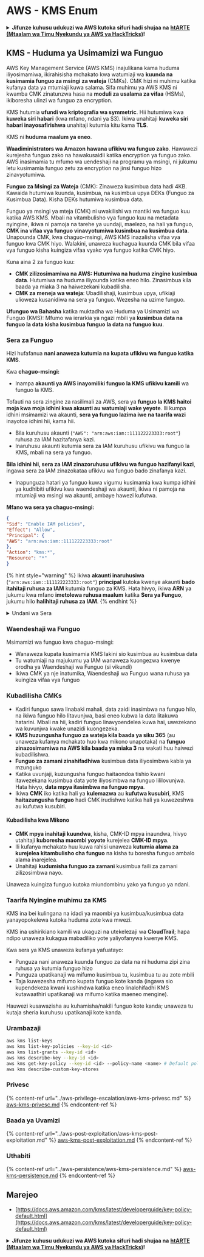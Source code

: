 # AWS - KMS Enum

<details>

<summary><strong>Jifunze kuhusu udukuzi wa AWS kutoka sifuri hadi shujaa na</strong> <a href="https://training.hacktricks.xyz/courses/arte"><strong>htARTE (Mtaalam wa Timu Nyekundu ya AWS ya HackTricks)</strong></a><strong>!</strong></summary>

Njia nyingine za kusaidia HackTricks:

* Ikiwa unataka kuona **kampuni yako ikitangazwa kwenye HackTricks** au **kupakua HackTricks kwa PDF** Angalia [**MIPANGO YA USAJILI**](https://github.com/sponsors/carlospolop)!
* Pata [**bidhaa rasmi za PEASS & HackTricks**](https://peass.creator-spring.com)
* Gundua [**Familia ya PEASS**](https://opensea.io/collection/the-peass-family), mkusanyiko wetu wa [**NFTs**](https://opensea.io/collection/the-peass-family) ya kipekee
* **Jiunge na** 💬 [**Kikundi cha Discord**](https://discord.gg/hRep4RUj7f) au kikundi cha [**telegram**](https://t.me/peass) au **tufuate** kwenye **Twitter** 🐦 [**@hacktricks\_live**](https://twitter.com/hacktricks\_live)**.**
* **Shiriki mbinu zako za udukuzi kwa kuwasilisha PRs kwa** [**HackTricks**](https://github.com/carlospolop/hacktricks) na [**HackTricks Cloud**](https://github.com/carlospolop/hacktricks-cloud) repos za github.

</details>

## KMS - Huduma ya Usimamizi wa Funguo

AWS Key Management Service (AWS KMS) inajulikana kama huduma iliyosimamiwa, ikirahisisha mchakato kwa watumiaji wa **kuunda na kusimamia funguo za msingi za wateja** (CMKs). CMK hizi ni muhimu katika kufanya data ya mtumiaji kuwa salama. Sifa muhimu ya AWS KMS ni kwamba CMK zinatunzwa hasa na **moduli za usalama za vifaa** (HSMs), ikiboresha ulinzi wa funguo za encryption.

KMS hutumia **ufundi wa kriptografia wa symmetric**. Hii hutumiwa kwa **kuweka siri habari** (kwa mfano, ndani ya S3). Ikiwa unahitaji **kuweka siri habari inayosafirishwa** unahitaji kutumia kitu kama **TLS**.

KMS ni **huduma maalum ya eneo**.

**Waadiministrators wa Amazon hawana ufikivu wa funguo zako**. Hawawezi kurejesha funguo zako na hawakusaidii katika encryption ya funguo zako. AWS inasimamia tu mfumo wa uendeshaji na programu ya msingi, ni jukumu letu kusimamia funguo zetu za encryption na jinsi funguo hizo zinavyotumiwa.

**Funguo za Msingi za Wateja** (CMK): Zinaweza kusimbua data hadi 4KB. Kawaida hutumiwa kuunda, kusimbua, na kusimbua upya DEKs (Funguo za Kusimbua Data). Kisha DEKs hutumiwa kusimbua data.

Funguo ya msingi ya mteja (CMK) ni uwakilishi wa mantiki wa funguo kuu katika AWS KMS. Mbali na vitambulisho vya funguo kuu na metadata nyingine, ikiwa ni pamoja na tarehe ya uundaji, maelezo, na hali ya funguo, **CMK ina vifaa vya funguo vinavyotumiwa kusimbua na kusimbua data**. Unapounda CMK, kwa chaguo-msingi, AWS KMS inazalisha vifaa vya funguo kwa CMK hiyo. Walakini, unaweza kuchagua kuunda CMK bila vifaa vya funguo kisha kuingiza vifaa vyako vya funguo katika CMK hiyo.

Kuna aina 2 za funguo kuu:

* **CMK zilizosimamiwa na AWS: Hutumiwa na huduma zingine kusimbua data**. Hutumiwa na huduma iliyounda katika eneo hilo. Zinasimbua kila baada ya miaka 3 na haiwezekani kubadilisha.
* **CMK za meneja wa wateja**: Ubadilishaji, kusimbua upya, ufikiaji ulioweza kusanidiwa na sera ya funguo. Wezesha na uzime funguo.

**Ufunguo wa Bahasha** katika muktadha wa Huduma ya Usimamizi wa Funguo (KMS): Mfumo wa ierarkia ya ngazi mbili ya **kusimbua data na funguo la data kisha kusimbua funguo la data na funguo kuu**.

### Sera za Funguo

Hizi hufafanua **nani anaweza kutumia na kupata ufikivu wa funguo katika KMS**.

Kwa **chaguo-msingi:**

* Inampa **akaunti ya AWS inayomiliki funguo la KMS ufikivu kamili** wa funguo la KMS.

Tofauti na sera zingine za rasilimali za AWS, sera ya **funguo la KMS haitoi moja kwa moja idhini kwa akaunti au watumiaji wake yeyote**. Ili kumpa idhini msimamizi wa akaunti, **sera ya funguo lazima iwe na taarifa wazi** inayotoa idhini hii, kama hii.

* Bila kuruhusu akaunti (`"AWS": "arn:aws:iam::111122223333:root"`) ruhusa za IAM hazitafanya kazi.
* Inaruhusu akaunti kutumia sera za IAM kuruhusu ufikivu wa funguo la KMS, mbali na sera ya funguo.

**Bila idhini hii, sera za IAM zinazoruhusu ufikivu wa funguo hazifanyi kazi**, ingawa sera za IAM zinazokataa ufikivu wa funguo bado zinafanya kazi.

* Inapunguza hatari ya funguo kuwa vigumu kusimamia kwa kumpa idhini ya kudhibiti ufikivu kwa waendeshaji wa akaunti, ikiwa ni pamoja na mtumiaji wa msingi wa akaunti, ambaye hawezi kufutwa.

**Mfano wa sera ya chaguo-msingi:**

```json
{
"Sid": "Enable IAM policies",
"Effect": "Allow",
"Principal": {
"AWS": "arn:aws:iam::111122223333:root"
},
"Action": "kms:*",
"Resource": "*"
}
```

{% hint style="warning" %}
Ikiwa **akaunti inaruhusiwa** (`"arn:aws:iam::111122223333:root"`) **principal** kutoka kwenye akaunti **bado itahitaji ruhusa za IAM** kutumia funguo za KMS. Hata hivyo, ikiwa **ARN** ya jukumu kwa mfano **imetolewa ruhusa maalum** katika **Sera ya Funguo**, jukumu hilo **halihitaji ruhusa za IAM**.
{% endhint %}

<details>

<summary>Undani wa Sera</summary>

Mali za sera:

* Hati inayotegemea JSON
* Rasilimali --> Rasilimali zilizoathiriwa (inaweza kuwa "\*")
* Hatua --> kms:Encrypt, kms:Decrypt, kms:CreateGrant ... (ruhusa)
* Athari --> Ruhusu/Kataa
* Kuu --> arn iliyoathiriwa
* Masharti (hiari) --> Masharti ya kutoa ruhusa

Ruzuku:

* Ruhusu kumwezesha mtu mwingine wa msingi wa AWS ndani ya akaunti yako ya AWS. Unahitaji kuziumba kwa kutumia APIs za AWS KMS. Inaweza kudhihirishwa kitambulisho cha CMK, msingi wa ruzuku na kiwango kinachohitajika cha operesheni (Decrypt, Encrypt, GenerateDataKey...)
* Baada ya ruzuku kuundwa, GrantToken na GratID hutolewa

**Upatikanaji**:

* Kupitia **sera ya funguo** -- Ikiwepo, hii inachukua **kipaumbele** kuliko sera ya IAM
* Kupitia **sera ya IAM**
* Kupitia **ruhusu**

</details>

### Waendeshaji wa Funguo

Msimamizi wa funguo kwa chaguo-msingi:

* Wanaweza kupata kusimamia KMS lakini sio kusimbua au kusimbua data
* Tu watumiaji na majukumu ya IAM wanaweza kuongezwa kwenye orodha ya Waendeshaji wa Funguo (si vikundi)
* Ikiwa CMK ya nje inatumika, Waendeshaji wa Funguo wana ruhusa ya kuingiza vifaa vya funguo

### Kubadilisha CMKs

* Kadiri funguo sawa linabaki mahali, data zaidi inasimbwa na funguo hilo, na ikiwa funguo hilo litavunjwa, basi eneo kubwa la data litakuwa hatarini. Mbali na hii, kadiri funguo linavyoendelea kuwa hai, uwezekano wa kuvunjwa kwake unazidi kuongezeka.
* **KMS huzungusha funguo za wateja kila baada ya siku 365** (au unaweza kufanya mchakato huo kwa mikono unapotaka) na **funguo zinazosimamiwa na AWS kila baada ya miaka 3** na wakati huu haiwezi kubadilishwa.
* **Funguo za zamani zinahifadhiwa** kusimbua data iliyosimbwa kabla ya mzunguko
* Katika uvunjaji, kuzungusha funguo haitaondoa tishio kwani itawezekana kusimbua data yote iliyosimbwa na funguo lililovunjwa. Hata hivyo, **data mpya itasimbwa na funguo mpya**.
* Ikiwa **CMK** iko katika hali ya **kulemazwa** au **kufutwa kusubiri**, KMS **haitazungusha funguo** hadi CMK irudishwe katika hali ya kuwezeshwa au kufutwa kusubiri.

#### Kubadilisha kwa Mikono

* **CMK mpya inahitaji kuundwa**, kisha, CMK-ID mpya inaundwa, hivyo utahitaji **kuboresha** **maombi yoyote** kurejelea **CMK-ID mpya**.
* Ili kufanya mchakato huu kuwa rahisi unaweza **kutumia alama za kurejelea kitambulisho cha funguo** na kisha tu boresha funguo ambalo alama inarejelea.
* Unahitaji **kudumisha funguo za zamani** kusimbua faili za zamani zilizosimbwa nayo.

Unaweza kuingiza funguo kutoka miundombinu yako ya funguo ya ndani.

### Taarifa Nyingine muhimu za KMS

KMS ina bei kulingana na idadi ya maombi ya kusimbua/kusimbua data yanayopokelewa kutoka huduma zote kwa mwezi.

KMS ina ushirikiano kamili wa ukaguzi na utekelezaji wa **CloudTrail**; hapa ndipo unaweza kukagua mabadiliko yote yaliyofanywa kwenye KMS.

Kwa sera ya KMS unaweza kufanya yafuatayo:

* Punguza nani anaweza kuunda funguo za data na ni huduma zipi zina ruhusa ya kutumia funguo hizo
* Punguza upatikanaji wa mifumo kusimbua tu, kusimbua tu au zote mbili
* Taja kuwezesha mifumo kupata funguo kote kanda (ingawa sio kupendekeza kwani kushindwa katika eneo linalohifadhi KMS kutawaathiri upatikanaji wa mifumo katika maeneo mengine).

Hauwezi kusawazisha au kuhamisha/nakili funguo kote kanda; unaweza tu kutaja sheria kuruhusu upatikanaji kote kanda.

### Urambazaji

```bash
aws kms list-keys
aws kms list-key-policies --key-id <id>
aws kms list-grants --key-id <id>
aws kms describe-key --key-id <id>
aws kms get-key-policy --key-id <id> --policy-name <name> # Default policy name is "default"
aws kms describe-custom-key-stores
```

### Privesc

{% content-ref url="../aws-privilege-escalation/aws-kms-privesc.md" %}
[aws-kms-privesc.md](../aws-privilege-escalation/aws-kms-privesc.md)
{% endcontent-ref %}

### Baada ya Uvamizi

{% content-ref url="../aws-post-exploitation/aws-kms-post-exploitation.md" %}
[aws-kms-post-exploitation.md](../aws-post-exploitation/aws-kms-post-exploitation.md)
{% endcontent-ref %}

### Uthabiti

{% content-ref url="../aws-persistence/aws-kms-persistence.md" %}
[aws-kms-persistence.md](../aws-persistence/aws-kms-persistence.md)
{% endcontent-ref %}

## Marejeo

* [https://docs.aws.amazon.com/kms/latest/developerguide/key-policy-default.html](https://docs.aws.amazon.com/kms/latest/developerguide/key-policy-default.html)

<details>

<summary><strong>Jifunze kuhusu udukuzi wa AWS kutoka sifuri hadi shujaa na</strong> <a href="https://training.hacktricks.xyz/courses/arte"><strong>htARTE (Mtaalam wa Timu Nyekundu ya AWS ya HackTricks)</strong></a><strong>!</strong></summary>

Njia nyingine za kusaidia HackTricks:

* Ikiwa unataka kuona **kampuni yako ikitangazwa kwenye HackTricks** au **kupakua HackTricks kwa PDF** Angalia [**MIPANGO YA KUJIUNGA**](https://github.com/sponsors/carlospolop)!
* Pata [**bidhaa rasmi za PEASS & HackTricks**](https://peass.creator-spring.com)
* Gundua [**Familia ya PEASS**](https://opensea.io/collection/the-peass-family), mkusanyiko wetu wa [**NFTs**](https://opensea.io/collection/the-peass-family) ya kipekee
* **Jiunge na** 💬 [**Kikundi cha Discord**](https://discord.gg/hRep4RUj7f) au kikundi cha [**telegram**](https://t.me/peass) au **tufuate** kwenye **Twitter** 🐦 [**@hacktricks\_live**](https://twitter.com/hacktricks\_live)**.**
* **Shiriki mbinu zako za udukuzi kwa kuwasilisha PRs kwa** [**HackTricks**](https://github.com/carlospolop/hacktricks) na [**HackTricks Cloud**](https://github.com/carlospolop/hacktricks-cloud) repos za github.

</details>
